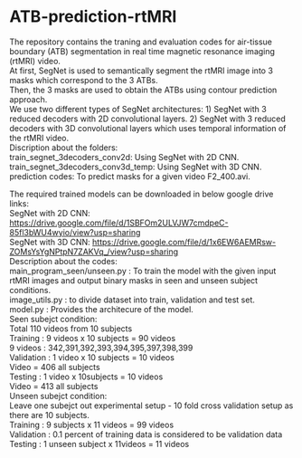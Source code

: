 # ATB-prediction-rtMRI
The repository contains the traning and evaluation codes for air-tissue boundary (ATB) segmentation in real time magnetic resonance imaging (rtMRI) video.\
At first, SegNet is used to semantically segment the rtMRI image into 3 masks which correspond to the 3 ATBs. \
Then, the 3 masks are used to obtain the ATBs using contour prediction approach. \
We use two different types of SegNet architectures: 1) SegNet with 3 reduced decoders with 2D convolutional layers. 2) SegNet with 3 reduced decoders with 3D convolutional layers which uses temporal information of the rtMRI video. \
Discription about the folders: \
train_segnet_3decoders_conv2d: Using SegNet with 2D CNN. \
train_segnet_3decoders_conv3d_temp: Using SegNet with 3D CNN. \
prediction codes: To predict masks for a given video F2_400.avi.

The required trained models can be downloaded in below google drive links: \
SegNet with 2D CNN: https://drive.google.com/file/d/1SBFOm2ULVJW7cmdpeC-85fl3bWU4wyio/view?usp=sharing \
SegNet with 3D CNN: https://drive.google.com/file/d/1x6EW6AEMRsw-ZOMsYsYgNPtpN7ZAKVq_/view?usp=sharing \
Description about the codes: \
main_program_seen/unseen.py : To train the model with the given input rtMRI images and output binary masks in seen and unseen subject conditions. \
image_utils.py : to divide dataset into train, validation and test set. \
model.py : Provides the architecure of the model. \
Seen subejct condition: \
    Total 110 videos from 10 subjects \
    Training : 9 videos x 10 subjects = 90 videos \
        9 videos : 342,391,392,393,394,395,397,398,399 \
    Validation : 1 video x 10 subjects = 10 videos \
        Video = 406 all subjects \
    Testing :  1 video x 10subjects = 10 videos \
        Video = 413 all subjects \
Unseen subejct condition: \
    Leave one subejct out experimental setup - 10 fold cross validation setup as there are 10 subjects. \
    Training : 9 subjects x 11 videos  = 99 videos \
    Validation : 0.1 percent of training data is considered to be validation data \
    Testing :  1 unseen subject x 11videos = 11 videos 


